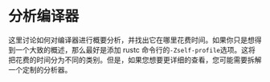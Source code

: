# 分析编译器

这里讨论如何对编译器进行概要分析，并找出它在哪里花费时间。如果你只是想得到一个大致的概述，那么最好是添加 rustc 命令行的`-Zself-profile`选项。这将把花费的时间分为不同的类别。但是，如果您想要更详细的查看，您可能需要拆解一个定制的分析器。
